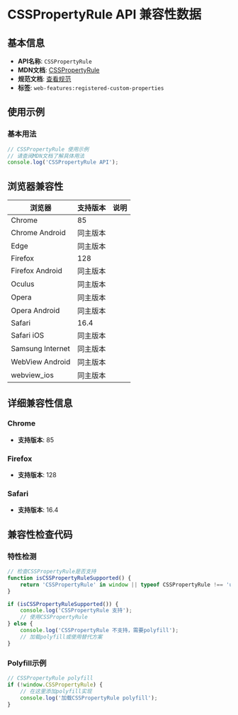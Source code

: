 # CSSPropertyRule API 兼容性数据

## 基本信息

- **API名称**: `CSSPropertyRule`
- **MDN文档**: [CSSPropertyRule](https://developer.mozilla.org/docs/Web/API/CSSPropertyRule)
- **规范文档**: [查看规范](https://drafts.css-houdini.org/css-properties-values-api/#the-css-property-rule-interface)
- **标签**: `web-features:registered-custom-properties`

## 使用示例

### 基本用法

```javascript
// CSSPropertyRule 使用示例
// 请查阅MDN文档了解具体用法
console.log('CSSPropertyRule API');
```

## 浏览器兼容性

| 浏览器 | 支持版本 | 说明 |
|--------|----------|------|
| Chrome | 85 |  |
| Chrome Android | 同主版本 |  |
| Edge | 同主版本 |  |
| Firefox | 128 |  |
| Firefox Android | 同主版本 |  |
| Oculus | 同主版本 |  |
| Opera | 同主版本 |  |
| Opera Android | 同主版本 |  |
| Safari | 16.4 |  |
| Safari iOS | 同主版本 |  |
| Samsung Internet | 同主版本 |  |
| WebView Android | 同主版本 |  |
| webview_ios | 同主版本 |  |

## 详细兼容性信息

### Chrome

- **支持版本**: 85

### Firefox

- **支持版本**: 128

### Safari

- **支持版本**: 16.4

## 兼容性检查代码

### 特性检测

```javascript
// 检查CSSPropertyRule是否支持
function isCSSPropertyRuleSupported() {
    return 'CSSPropertyRule' in window || typeof CSSPropertyRule !== 'undefined';
}

if (isCSSPropertyRuleSupported()) {
    console.log('CSSPropertyRule 支持');
    // 使用CSSPropertyRule
} else {
    console.log('CSSPropertyRule 不支持，需要polyfill');
    // 加载polyfill或使用替代方案
}
```

### Polyfill示例

```javascript
// CSSPropertyRule polyfill
if (!window.CSSPropertyRule) {
    // 在这里添加polyfill实现
    console.log('加载CSSPropertyRule polyfill');
}
```

